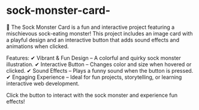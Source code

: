 # sock-monster-card-
🧦 The Sock Monster Card is a fun and interactive project featuring a mischievous sock-eating monster! This project includes an image card with a playful design and an interactive button that adds sound effects and animations when clicked.

Features:
✔ Vibrant & Fun Design – A colorful and quirky sock monster illustration.
✔ Interactive Button – Changes color and size when hovered or clicked.
✔ Sound Effects – Plays a funny sound when the button is pressed.
✔ Engaging Experience – Ideal for fun projects, storytelling, or learning interactive web development.

Click the button to interact with the sock monster and experience fun effects!
